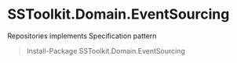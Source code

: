 ﻿# SSToolkit.Domain.EventSourcing
Repositories implements Specification pattern

> Install-Package SSToolkit.Domain.EventSourcing

